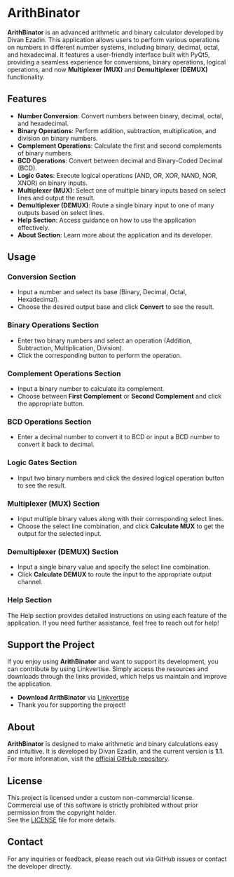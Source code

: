# ArithBinator

**ArithBinator** is an advanced arithmetic and binary calculator developed by Divan Ezadin. This application allows users to perform various operations on numbers in different number systems, including binary, decimal, octal, and hexadecimal. It features a user-friendly interface built with PyQt5, providing a seamless experience for conversions, binary operations, logical operations, and now **Multiplexer (MUX)** and **Demultiplexer (DEMUX)** functionality.

## Features

- **Number Conversion**: Convert numbers between binary, decimal, octal, and hexadecimal.
- **Binary Operations**: Perform addition, subtraction, multiplication, and division on binary numbers.
- **Complement Operations**: Calculate the first and second complements of binary numbers.
- **BCD Operations**: Convert between decimal and Binary-Coded Decimal (BCD).
- **Logic Gates**: Execute logical operations (AND, OR, XOR, NAND, NOR, XNOR) on binary inputs.
- **Multiplexer (MUX)**: Select one of multiple binary inputs based on select lines and output the result.
- **Demultiplexer (DEMUX)**: Route a single binary input to one of many outputs based on select lines.
- **Help Section**: Access guidance on how to use the application effectively.
- **About Section**: Learn more about the application and its developer.

## Usage

### Conversion Section
- Input a number and select its base (Binary, Decimal, Octal, Hexadecimal).
- Choose the desired output base and click **Convert** to see the result.

### Binary Operations Section
- Enter two binary numbers and select an operation (Addition, Subtraction, Multiplication, Division).
- Click the corresponding button to perform the operation.

### Complement Operations Section
- Input a binary number to calculate its complement.
- Choose between **First Complement** or **Second Complement** and click the appropriate button.

### BCD Operations Section
- Enter a decimal number to convert it to BCD or input a BCD number to convert it back to decimal.

### Logic Gates Section
- Input two binary numbers and click the desired logical operation button to see the result.

### Multiplexer (MUX) Section
- Input multiple binary values along with their corresponding select lines.
- Choose the select line combination, and click **Calculate MUX** to get the output for the selected input.

### Demultiplexer (DEMUX) Section
- Input a single binary value and specify the select line combination.
- Click **Calculate DEMUX** to route the input to the appropriate output channel.

### Help Section
The Help section provides detailed instructions on using each feature of the application. If you need further assistance, feel free to reach out for help!

## Support the Project

If you enjoy using **ArithBinator** and want to support its development, you can contribute by using Linkvertise. Simply access the resources and downloads through the links provided, which helps us maintain and improve the application.

- **Download ArithBinator** via [Linkvertise](https://link-hub.net/1253450/arithbinator)
- Thank you for supporting the project!

## About
**ArithBinator** is designed to make arithmetic and binary calculations easy and intuitive. It is developed by Divan Ezadin, and the current version is **1.1**. For more information, visit the [official GitHub repository](https://github.com/DGAMECRAFTER/ArithBinator).

## License
This project is licensed under a custom non-commercial license.  
Commercial use of this software is strictly prohibited without prior permission from the copyright holder.  
See the [LICENSE](LICENSE) file for more details.

## Contact
For any inquiries or feedback, please reach out via GitHub issues or contact the developer directly.
